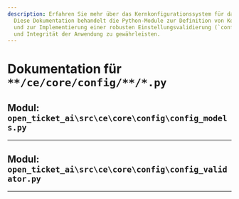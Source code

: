 ```yaml
---
description: Erfahren Sie mehr über das Kernkonfigurationssystem für das open_ticket_ai-Projekt.
  Diese Dokumentation behandelt die Python-Module zur Definition von Konfigurationsmodellen (`config_models.py`)
  und zur Implementierung einer robusten Einstellungsvalidierung (`config_validator.py`), um die Stabilität
  und Integrität der Anwendung zu gewährleisten.
---
```

# Dokumentation für `**/ce/core/config/**/*.py`

## Modul: `open_ticket_ai\src\ce\core\config\config_models.py`



---

## Modul: `open_ticket_ai\src\ce\core\config\config_validator.py`



---
